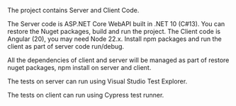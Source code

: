 The project contains Server and Client Code.

The Server code is ASP.NET Core WebAPI built in .NET 10 (C#13). You can restore the Nuget packages, build and run the project.
The Client code is Angular (20), you may need Node 22.x. Install npm  packages and run the client as part of server code run/debug.

All the dependencies of client and server will be managed as part of restore nuget packages, npm install on server and client.

The tests on server can run using Visual Studio Test Explorer.

The tests on client can run using Cypress test runner.